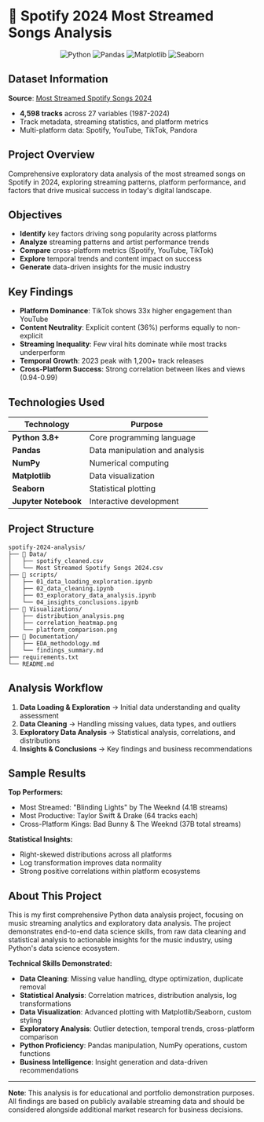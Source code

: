 # 🎵 Spotify 2024 Most Streamed Songs Analysis

<div align="center">
  <img src="https://img.shields.io/badge/Python-3.8+-blue?style=flat&logo=python&logoColor=white" alt="Python">
  <img src="https://img.shields.io/badge/Pandas-Data%20Analysis-orange?style=flat&logo=pandas&logoColor=white" alt="Pandas">
  <img src="https://img.shields.io/badge/Matplotlib-Visualization-red?style=flat&logo=matplotlib&logoColor=white" alt="Matplotlib">
  <img src="https://img.shields.io/badge/Seaborn-Statistical%20Plots-lightblue?style=flat" alt="Seaborn">
</div>

## Dataset Information

**Source**: [Most Streamed Spotify Songs 2024](https://www.kaggle.com/datasets/nelgiriyewithana/most-streamed-spotify-songs-2024)
- **4,598 tracks** across 27 variables (1987-2024)
- Track metadata, streaming statistics, and platform metrics
- Multi-platform data: Spotify, YouTube, TikTok, Pandora

## Project Overview

Comprehensive exploratory data analysis of the most streamed songs on Spotify in 2024, exploring streaming patterns, platform performance, and factors that drive musical success in today's digital landscape.

## Objectives

- **Identify** key factors driving song popularity across platforms
- **Analyze** streaming patterns and artist performance trends  
- **Compare** cross-platform metrics (Spotify, YouTube, TikTok)
- **Explore** temporal trends and content impact on success
- **Generate** data-driven insights for the music industry

## Key Findings

- **Platform Dominance**: TikTok shows 33x higher engagement than YouTube
- **Content Neutrality**: Explicit content (36%) performs equally to non-explicit
- **Streaming Inequality**: Few viral hits dominate while most tracks underperform
- **Temporal Growth**: 2023 peak with 1,200+ track releases
- **Cross-Platform Success**: Strong correlation between likes and views (0.94-0.99)

## Technologies Used

| Technology | Purpose |
|------------|---------|
| **Python 3.8+** | Core programming language |
| **Pandas** | Data manipulation and analysis |
| **NumPy** | Numerical computing |
| **Matplotlib** | Data visualization |
| **Seaborn** | Statistical plotting |
| **Jupyter Notebook** | Interactive development |

## Project Structure

```
spotify-2024-analysis/
├── 📂 Data/
│   ├── spotify_cleaned.csv
│   └── Most Streamed Spotify Songs 2024.csv
├── 📂 scripts/
│   ├── 01_data_loading_exploration.ipynb
│   ├── 02_data_cleaning.ipynb
│   ├── 03_exploratory_data_analysis.ipynb
│   └── 04_insights_conclusions.ipynb
├── 📂 Visualizations/
│   ├── distribution_analysis.png
│   ├── correlation_heatmap.png
│   └── platform_comparison.png
├── 📂 Documentation/
│   ├── EDA_methodology.md
│   └── findings_summary.md
├── requirements.txt
└── README.md
```

## Analysis Workflow

1. **Data Loading & Exploration** → Initial data understanding and quality assessment
2. **Data Cleaning** → Handling missing values, data types, and outliers  
3. **Exploratory Data Analysis** → Statistical analysis, correlations, and distributions
4. **Insights & Conclusions** → Key findings and business recommendations

## Sample Results

**Top Performers:**
- Most Streamed: "Blinding Lights" by The Weeknd (4.1B streams)
- Most Productive: Taylor Swift & Drake (64 tracks each)
- Cross-Platform Kings: Bad Bunny & The Weeknd (37B total streams)

**Statistical Insights:**
- Right-skewed distributions across all platforms
- Log transformation improves data normality
- Strong positive correlations within platform ecosystems

## About This Project

This is my first comprehensive Python data analysis project, focusing on music streaming analytics and exploratory data analysis. The project demonstrates end-to-end data science skills, from raw data cleaning and statistical analysis to actionable insights for the music industry, using Python's data science ecosystem.

**Technical Skills Demonstrated:**
- **Data Cleaning**: Missing value handling, dtype optimization, duplicate removal
- **Statistical Analysis**: Correlation matrices, distribution analysis, log transformations
- **Data Visualization**: Advanced plotting with Matplotlib/Seaborn, custom styling
- **Exploratory Analysis**: Outlier detection, temporal trends, cross-platform comparison
- **Python Proficiency**: Pandas manipulation, NumPy operations, custom functions
- **Business Intelligence**: Insight generation and data-driven recommendations

---
**Note**: This analysis is for educational and portfolio demonstration purposes. All findings are based on publicly available streaming data and should be considered alongside additional market research for business decisions.